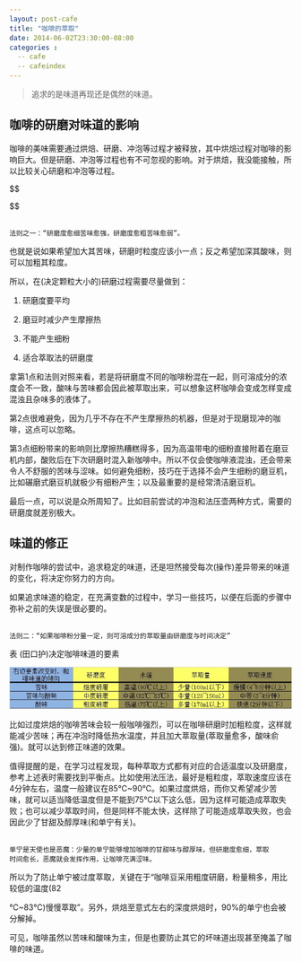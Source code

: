 ```yaml
---
layout: post-cafe
title: "咖啡的萃取"
date: 2014-06-02T23:30:00-08:00
categories :
  -- cafe
  -- cafeindex 
---
```

>   追求的是味道再现还是偶然的味道。



咖啡的研磨对味道的影响
-----------

咖啡的美味需要通过烘焙、研磨、冲泡等过程才被释放，其中烘焙过程对咖啡的影响巨大。但是研磨、冲泡等过程也有不可忽视的影响。对于烘焙，我没能接触，所以比较关心研磨和冲泡等过程。

$$

$$

~~~~~~~~~~~~~~~~~~~~~~~~~~~~~~~~~~~~~~~~~~~~~~~~~~~~~~~~~~~~~~~~~~~~~~~~~~~~~~~~

法则之一：“研磨度愈细苦味愈强，研磨度愈粗苦味愈弱”。
~~~~~~~~~~~~~~~~~~~~~~~~~~~~~~~~~~~~~~~~~~~~~~~~~~~~~~~~~~~~~~~~~~~~~~~~~~~~~~~~



也就是说如果希望加大其苦味，研磨时粒度应该小一点；反之希望加深其酸味，则可以加粗其粒度。

所以，在(决定颗粒大小的)研磨过程需要尽量做到：

1.  研磨度要平均

2.  磨豆时减少产生摩擦热

3.  不能产生细粉

4.  适合萃取法的研磨度

拿第1点和法则对照来看，若是将研磨度不同的咖啡粉混在一起，则可溶成分的浓度会不一致，酸味与苦味都会因此被萃取出来，可以想象这杯咖啡会变成怎样变成混浊且杂味多的液体了。

第2点很难避免，因为几乎不存在不产生摩擦热的机器，但是对于现磨现冲的咖啡，这点可以忽略。

第3点细粉带来的影响则比摩擦热糟糕得多，因为高温带电的细粉直接附着在磨豆机内部，酸败后在下次研磨时混入新咖啡中。所以不仅会使咖啡液混浊，还会带来令人不舒服的苦味与涩味。如何避免细粉，技巧在于选择不会产生细粉的磨豆机，比如碾磨式磨豆机就极少有细粉产生；以及最重要的是经常清洁磨豆机。

最后一点，可以说是众所周知了。比如目前尝试的冲泡和法压壶两种方式，需要的研磨度就差别极大。



味道的修正
-----

对制作咖啡的尝试中，追求稳定的味道，还是坦然接受每次(操作)差异带来的味道的变化，将决定你努力的方向。

如果追求味道的稳定，在充满变数的过程中，学习一些技巧，以便在后面的步骤中弥补之前的失误是很必要的。



~~~~~~~~~~~~~~~~~~~~~~~~~~~~~~~~~~~~~~~~~~~~~~~~~~~~~~~~~~~~~~~~~~~~~~~~~~~~~~~~

法则二：“如果咖啡粉分量一定，则可溶成分的萃取量由研磨度与时间决定”
~~~~~~~~~~~~~~~~~~~~~~~~~~~~~~~~~~~~~~~~~~~~~~~~~~~~~~~~~~~~~~~~~~~~~~~~~~~~~~~~



表 (田口护)决定咖啡味道的要素

![](</images/2014/coffee-yaosu.jpg>)

比如过度烘焙的咖啡苦味会较一般咖啡强烈，可以在咖啡研磨时加粗粒度，这样就能减少苦味；再在冲泡时降低热水温度，并且加大萃取量(萃取量愈多，酸味俞强)。就可以达到修正味道的效果。

值得提醒的是，在学习过程发现，每种萃取方式都有对应的合适温度以及研磨度，参考上述表时需要找到平衡点。比如使用法压法，最好是粗粒度，萃取速度应该在4分钟左右，温度一般建议在85℃~90℃。如果过度烘焙，而你又希望减少苦味，就可以适当降低温度但是不能到75℃以下这么低，因为这样可能造成萃取失败；也可以减少萃取时间，但是同样不能太快，这样除了可能造成萃取失败，也会因此少了甘甜及醇厚味(和单宁有关)。

~~~~~~~~~~~~~~~~~~~~~~~~~~~~~~~~~~~~~~~~~~~~~~~~~~~~~~~~~~~~~~~~~~~~~~~~~~~~~~~~

单宁是天使也是恶魔：少量的单宁能够增加咖啡的甘甜味与醇厚味，但研磨度愈细，萃取
时间愈长，恶魔就会发挥作用，让咖啡充满涩味。
~~~~~~~~~~~~~~~~~~~~~~~~~~~~~~~~~~~~~~~~~~~~~~~~~~~~~~~~~~~~~~~~~~~~~~~~~~~~~~~~

所以为了防止单宁被过度萃取，关键在于“咖啡豆采用粗度研磨，粉量稍多，用比较低的温度(82

℃~83℃)慢慢萃取”。另外，烘焙至意式左右的深度烘焙时，90%的单宁也会被分解掉。

可见，咖啡虽然以苦味和酸味为主，但是也要防止其它的坏味道出现甚至掩盖了咖啡的味道。
